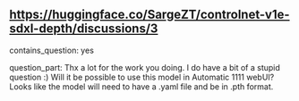 ## https://huggingface.co/SargeZT/controlnet-v1e-sdxl-depth/discussions/3

contains_question: yes

question_part: Thx a lot for the work you doing. I do have a bit of a stupid question :) 
Will it be possible to use this model in Automatic 1111 webUI?
Looks like the model will need to have a .yaml file and be in .pth format.